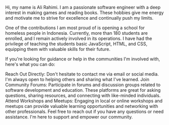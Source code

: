 
Hi, my name is Ali Rahimi. I am a passionate software engineer with a deep interest in making games and reading books. These hobbies give me energy and motivate me to strive for excellence and continually push my limits.

One of the contributions I am most proud of is opening a school for homeless people in Indonesia. Currently, more than 180 students are enrolled, and I remain actively involved in its operations. I have had the privilege of teaching the students basic JavaScript, HTML, and CSS, equipping them with valuable skills for their future.


If you're looking for guidance or help in the communities I'm involved with, here's what you can do:

Reach Out Directly: Don't hesitate to contact me via email or social media. I'm always open to helping others and sharing what I've learned.
Join Community Forums: Participate in forums and discussion groups related to software development and education. These platforms are great for asking questions, sharing resources, and connecting with like-minded individuals.
Attend Workshops and Meetups: Engaging in local or online workshops and meetups can provide valuable learning opportunities and networking with other professionals.
Feel free to reach out if you have any questions or need assistance. I'm here to support and empower our community.
